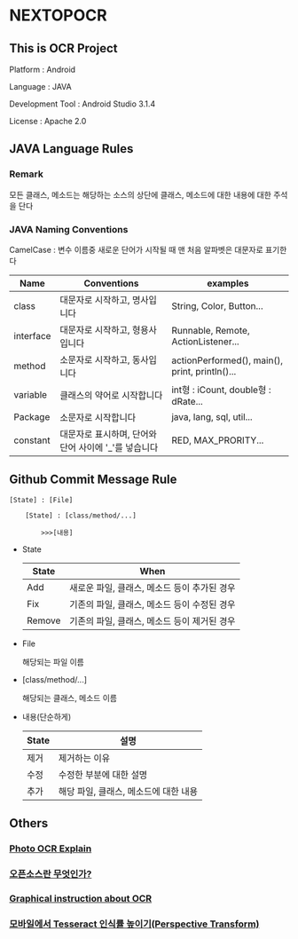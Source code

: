 NEXTOPOCR
=========

This is OCR Project
------------------------

Platform : Android

Language : JAVA

Development Tool : Android Studio 3.1.4

License : Apache 2.0

JAVA Language Rules
----------------------------

### Remark

모든 클래스, 메소드는 해당하는 소스의 상단에 클래스, 메소드에 대한 내용에 대한 주석을 단다

### JAVA Naming Conventions

CamelCase : 변수 이름중 새로운 단어가 시작될 때 맨 처음 알파벳은 대문자로 표기한다

Name|Conventions|examples
-----|----------|--------
class|대문자로 시작하고, 명사입니다|String, Color, Button...
interface|대문자로 시작하고, 형용사입니다|Runnable, Remote, ActionListener...
method|소문자로 시작하고, 동사입니다|actionPerformed(), main(), print, println()...
variable|클래스의 약어로 시작합니다|int형 : iCount, double형 : dRate...
Package|소문자로 시작합니다|java, lang, sql, util...
constant|대문자로 표시하며, 단어와 단어 사이에 '_'를 넣습니다|RED, MAX_PRORITY...

Github Commit Message Rule
--------------------------

    [State] : [File]

        [State] : [class/method/...]

            >>>[내용]


- State

    State|When
    -----|----
    Add|새로운 파일, 클래스, 메소드 등이 추가된 경우
    Fix|기존의 파일, 클래스, 메소드 등이 수정된 경우
    Remove|기존의 파일, 클래스, 메소드 등이 제거된 경우

- File

    해당되는 파일 이름

- [class/method/...]

    해당되는 클래스, 메소드 이름

- 내용(단순하게)

    State|설명
    ------|---------
    제거|제거하는 이유
    수정|수정한 부분에 대한 설명
    추가|해당 파일, 클래스, 메소드에 대한 내용

Others
------
### [Photo OCR Explain](http://daeson.tistory.com/228?category=654766)
### [오픈소스란 무엇인가?](https://www.youtube.com/watch?v=K7qpiEN4DRI&ab_channel=%ED%95%9C%EA%B5%AD%EC%A0%80%EC%9E%91%EA%B6%8C%EC%9C%84%EC%9B%90%ED%9A%8C)
### [Graphical instruction about OCR](https://prezi.com/jwbp51npowb5/ocr)
### [모바일에서 Tesseract 인식률 높이기(Perspective Transform)](http://creaby.tistory.com/17)

